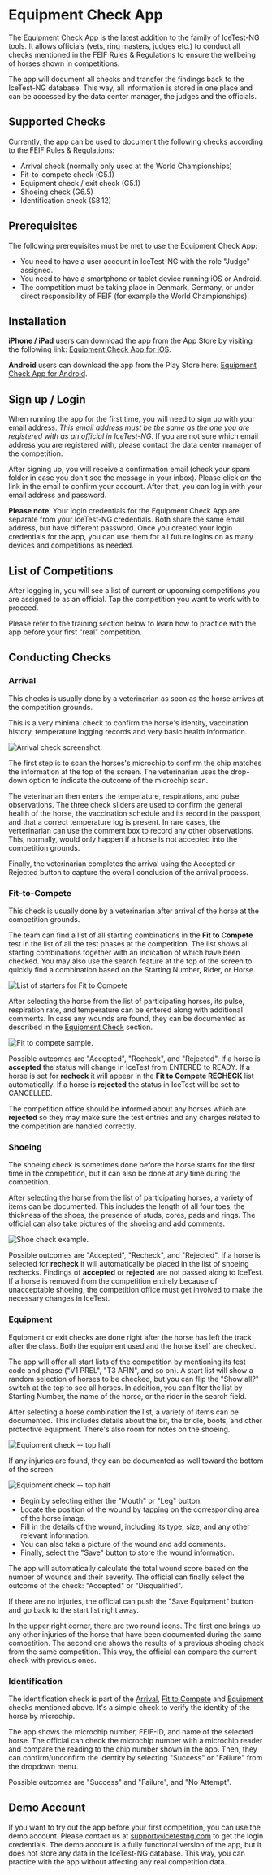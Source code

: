 # Equipment Check App
The Equipment Check App is the latest addition to the family of IceTest-NG tools. It allows officials (vets, ring masters, judges etc.) to conduct all checks mentioned in the FEIF Rules & Regulations to ensure the wellbeing of horses shown in competitions. 

The app will document all checks and transfer the findings back to the IceTest-NG database. This way, all information is stored in one place and can be accessed by the data center manager, the judges and the officials. 

## Supported Checks
Currently, the app can be used to document the following checks according to the FEIF Rules & Regulations:

*   Arrival check (normally only used at the World Championships)
*   Fit-to-compete check (G5.1)
*   Equipment check / exit check (G5.1)
*   Shoeing check (G6.5)
*   Identification check (S8.12)

## Prerequisites
The following prerequisites must be met to use the Equipment Check App:

*   You need to have a user account in IceTest-NG with the role "Judge" assigned.
*   You need to have a smartphone or tablet device running iOS or Android.
*   The competition must be taking place in Denmark, Germany, or under direct responsibility of FEIF (for example the World Championships).

## Installation
**iPhone / iPad** users can download the app from the App Store by visiting the following link: [Equipment Check App for iOS](https://apps.apple.com/de/app/icetest-equipment/id6612007738).

**Android** users can download the app from the Play Store here: [Equipment Check App for Android](https://play.google.com/store/apps/details?id=eu.blackbuck).

## Sign up / Login

When running the app for the first time, you will need to sign up with your email address. *This email address must be the same as the one you are registered with as an official in IceTest-NG*. If you are not sure which email address you are registered with, please contact the data center manager of the competition.

After signing up, you will receive a confirmation email (check your spam folder in case you don't see the message in your inbox). Please click on the link in the email to confirm your account. After that, you can log in with your email address and password. 

**Please note**: Your login credentials for the Equipment Check App are separate from your IceTest-NG credentials. Both share the same email address, but have different password. Once you created your login credentials for the app, you can use them for all future logins on as many devices and competitions as needed.

## List of Competitions

After logging in, you will see a list of current or upcoming competitions you are assigned to as an official. Tap the competition you want to work with to proceed.

Please refer to the training section below to learn how to practice with the app before your first "real" competition.


## Conducting Checks

### Arrival 

This checks is usually done by a veterinarian as soon as the horse arrives at the competition grounds.  

This is a very minimal check to confirm the horse's identity, vaccination history, temperature logging records and very basic health information.

![Arrival check screenshot.](equip_arrival.jpeg)

The first step is to scan the horses's microchip to confirm the chip matches the information at the top of the screen.   The veterinarian uses the drop-down option to indicate the outcome of the microchip scan.

The veterinarian then enters the temperature, respirations, and pulse observations.  The three check sliders are used to confirm the general health of the horse, the vaccination schedule and its record in the passport, and that a correct temperature log is present.   In rare cases, the verterinarian can use the comment box to record any other observations.  This, normally, would only happen if a horse is not accepted into the competition grounds.

Finally, the veterinarian completes the arrival using the Accepted or Rejected button to capture the overall conclusion of the arrival process.

### Fit-to-Compete

This check is usually done by a veterinarian after arrival of the horse at the competition grounds. 

The team can find a list of all starting combinations in the **Fit to Compete** test in the list of all the test phases at the competition.  The list shows all starting combinations together with an indication of which have been checked.  You may also use the search feature at the top of the screen to quickly find a combination based on the Starting Number, Rider, or Horse.

![List of starters for Fit to Compete](equip_fit_list.PNG)

After selecting the horse from the list of participating horses, its pulse, respiration rate, and temperature can be entered along with additional comments. In case any wounds are found, they can be documented as described in the [Equipment Check](#equipment) section.

![Fit to compete sample.](equip_fit.jpeg)

Possible outcomes are "Accepted", "Recheck", and "Rejected".  If a horse is **accepted** the status will change in IceTest from ENTERED to READY.  If a horse is set for **recheck** it will appear in the **Fit to Compete RECHECK** list automatically.  If a horse is **rejected** the status in IceTest will be set to CANCELLED.  

The competition office should be informed about any horses which are **rejected** so they may make sure the test entries and any charges related to the competition are handled correctly.

### Shoeing

The shoeing check is sometimes done before the horse starts for the first time in the competition, but it can also be done at any time during the competition.

After selecting the horse from the list of participating horses, a variety of items can be documented. This includes the length of all four toes, the thickness of the shoes, the presence of studs, cores, pads and rings. The official can also take pictures of the shoeing and add comments.

![Shoe check example.](equip_shoe.jpeg)

Possible outcomes are "Accepted", "Recheck", and "Rejected".  If a horse is selected for **recheck** it will automatically be placed in the list of shoeing rechecks.  Findings of **accepted** or **rejected** are not passed along to IceTest.  If a horse is removed from the competition entirely because of unacceptable shoeing, the competition office must get involved to make the necessary changes in IceTest.

### Equipment

Equipment or exit checks are done right after the horse has left the track after the class. Both the equipment used and the horse itself are checked.

The app will offer all start lists of the competition by mentioning its test code and phase ("V1 PREL", "T3 AFIN", and so on). A start list will show a random selection of horses to be checked, but you can flip the "Show all?" switch at the top to see all horses. In addition, you can filter the list by Starting Number, the name of the horse, or the rider in the search field.

After selecting a horse combination the list, a variety of items can be documented. This includes details about the bit, the bridle, boots, and other protective equipment. There's also room for notes on the shoeing.

![Equipment check -- top half](equip_equip1.jpeg)

If any injuries are found, they can be documented as well toward the bottom of the screen:

![Equipment check -- top half](equip_equip2.jpeg)

- Begin by selecting either the "Mouth" or "Leg" button. 
- Locate the position of the wound by tapping on the corresponding area of the horse image.
- Fill in the details of the wound, including its type, size, and any other relevant information.
- You can also take a picture of the wound and add comments.
- Finally, select the "Save" button to store the wound information.

The app will automatically calculate the total wound score based on the number of wounds and their severity. The official can finally select the outcome of the check: "Accepted" or "Disqualified".

If there are no injuries, the official can push the "Save Equipment" button and go back to the start list right away.

In the upper right corner, there are two round icons. The first one brings up any other injuries of the horse that have been documented during the same competition. The second one shows the results of a previous shoeing check from the same competition. This way, the official can compare the current check with previous ones.


### Identification

The identification check is part of the [Arrival](#arrival), [Fit to Compete](#fit-to-compete) and [Equipment](#equipment) checks mentioned above. It's a simple check to verify the identity of the horse by microchip.

The app shows the microchip number, FEIF-ID, and name of the selected horse. The official can check the microchip number with a microchip reader and compare the reading to the chip number shown in the app. Then, they can confirm/unconfirm the identity by selecting "Success" or "Failure" from the dropdown menu.

Possible outcomes are "Success" and "Failure", and "No Attempt".

## Demo Account

If you want to try out the app before your first competition, you can use the demo account. Please contact us at [support@icetestng.com](mailto:support@icetestng.com) to get the login credentials. The demo account is a fully functional version of the app, but it does not store any data in the IceTest-NG database. This way, you can practice with the app without affecting any real competition data.
